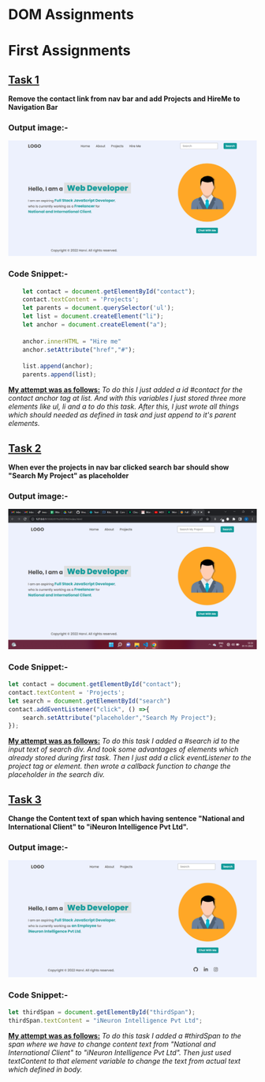 # DOM Assignments
# First Assignments
## <u>Task 1</u>
__Remove the contact link from nav bar and add Projects and HireMe to Navigation Bar__

### Output image:-
![FirstTask](./First%20Assignment%20Image/task1Output.png)

### Code Snippet:-
```js
    let contact = document.getElementById("contact");
    contact.textContent = 'Projects';
    let parents = document.querySelector('ul');
    let list = document.createElement("li");
    let anchor = document.createElement("a");

    anchor.innerHTML = "Hire me"
    anchor.setAttribute("href","#");

    list.append(anchor);
    parents.append(list);
```
__<u>My attempt was as follows:</u>__  _To do this I just added a id #contact for the contact anchor tag at list. And with this variables I just stored three more elements like ul, li and a to do this task. After this, I just wrote all things which should needed as defined in task and just append to it's parent elements._


## <u>Task 2</u>
__When ever the projects in nav bar clicked search bar should show "Search My Project" as placeholder__

### Output image:-
![SecondTask](../DOM%20Assignments/First%20Assignment%20Image/task2Output.png)

### Code Snippet:-
```js
let contact = document.getElementById("contact");
contact.textContent = 'Projects';
let search = document.getElementById("search")
contact.addEventListener("click", () =>{
    search.setAttribute("placeholder","Search My Project");
});
```
__<u>My attempt was as follows:</u>__ _To do this task I added a #search id to the input text of search div. And took some advantages of elements which already stored during first task. Then I just add a click eventListener to the project tag or element. then wrote a callback function to change the placeholder in the search div._ 


## <u>Task 3</u>
__Change the Content text of span which having sentence "National and International Client" to "iNeuron Intelligence Pvt Ltd".__

### Output image:-
![ThirdTask](../DOM%20Assignments/First%20Assignment%20Image/task3Output.png)

### Code Snippet:-
```js
let thirdSpan = document.getElementById("thirdSpan");
thirdSpan.textContent = "iNeuron Intelligence Pvt Ltd";
```

__<u>My attempt was as follows:</u>__ _To do this task I added a #thirdSpan to the span where we have to change content text from "National and International Client" to "iNeuron Intelligence Pvt Ltd". Then just used textContent to that element variable to change the text from actual text which defined in body._